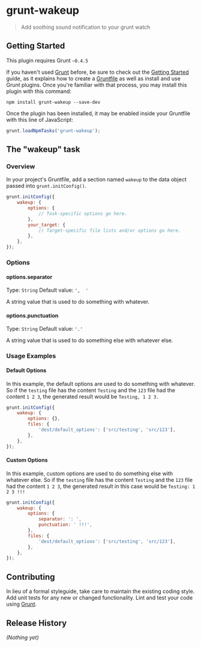 grunt-wakeup
============

> Add soothing sound notification to your grunt watch

## Getting Started
This plugin requires Grunt `~0.4.5`

If you haven't used [Grunt](http://gruntjs.com/) before, be sure to check out the [Getting Started](http://gruntjs.com/getting-started) guide, as it explains how to create a [Gruntfile](http://gruntjs.com/sample-gruntfile) as well as install and use Grunt plugins. Once you're familiar with that process, you may install this plugin with this command:

```shell
npm install grunt-wakeup --save-dev
```

Once the plugin has been installed, it may be enabled inside your Gruntfile with this line of JavaScript:

```js
grunt.loadNpmTasks('grunt-wakeup');
```

## The "wakeup" task

### Overview
In your project's Gruntfile, add a section named `wakeup` to the data object passed into `grunt.initConfig()`.

```js
grunt.initConfig({
	wakeup: {
		options: {
			// Task-specific options go here.
		},
		your_target: {
			// Target-specific file lists and/or options go here.
		},
	},
});
```

### Options

#### options.separator
Type: `String`
Default value: `',  '`

A string value that is used to do something with whatever.

#### options.punctuation
Type: `String`
Default value: `'.'`

A string value that is used to do something else with whatever else.

### Usage Examples

#### Default Options
In this example, the default options are used to do something with whatever. So if the `testing` file has the content `Testing` and the `123` file had the content `1 2 3`, the generated result would be `Testing, 1 2 3.`

```js
grunt.initConfig({
	wakeup: {
		options: {},
		files: {
			'dest/default_options': ['src/testing', 'src/123'],
		},
	},
});
```

#### Custom Options
In this example, custom options are used to do something else with whatever else. So if the `testing` file has the content `Testing` and the `123` file had the content `1 2 3`, the generated result in this case would be `Testing: 1 2 3 !!!`

```js
grunt.initConfig({
	wakeup: {
		options: {
			separator: ': ',
			punctuation: ' !!!',
		},
		files: {
			'dest/default_options': ['src/testing', 'src/123'],
		},
	},
});
```

## Contributing
In lieu of a formal styleguide, take care to maintain the existing coding style. Add unit tests for any new or changed functionality. Lint and test your code using [Grunt](http://gruntjs.com/).

## Release History
_(Nothing yet)_